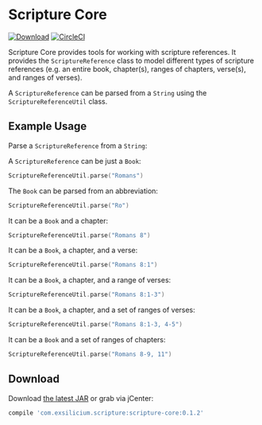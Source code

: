# Scripture Core

[![Download](https://api.bintray.com/packages/ex-silicium/scripture/scripture-core/images/download.svg)][1]
[![CircleCI](https://circleci.com/gh/Ex-Silicium/scripture-core.svg?style=svg)](https://circleci.com/gh/Ex-Silicium/scripture-core)

Scripture Core provides tools for working with scripture references. It provides the `ScriptureReference` class to model different types of scripture references (e.g. an entire book, chapter(s), ranges of chapters, verse(s), and ranges of verses).

A `ScriptureReference` can be parsed from a `String` using the `ScriptureReferenceUtil` class.

## Example Usage

Parse a `ScriptureReference` from a `String`:

A `ScriptureReference` can be just a `Book`:
```kotlin
ScriptureReferenceUtil.parse("Romans")
```

The `Book` can be parsed from an abbreviation:
```kotlin
ScriptureReferenceUtil.parse("Ro")
```

It can be a `Book` and a chapter:
```kotlin
ScriptureReferenceUtil.parse("Romans 8")
```

It can be a `Book`, a chapter, and a verse:
```kotlin
ScriptureReferenceUtil.parse("Romans 8:1")
```

It can be a `Book`, a chapter, and a range of verses:
```kotlin
ScriptureReferenceUtil.parse("Romans 8:1-3")
```

It can be a `Book`, a chapter, and a set of ranges of verses:
```kotlin
ScriptureReferenceUtil.parse("Romans 8:1-3, 4-5")
```

It can be a `Book` and a set of ranges of chapters:
```kotlin
ScriptureReferenceUtil.parse("Romans 8-9, 11")
```

## Download

Download [the latest JAR][1] or grab via jCenter:
```groovy
compile 'com.exsilicium.scripture:scripture-core:0.1.2'
```

[1]: https://bintray.com/ex-silicium/scripture/scripture-core/_latestVersion
